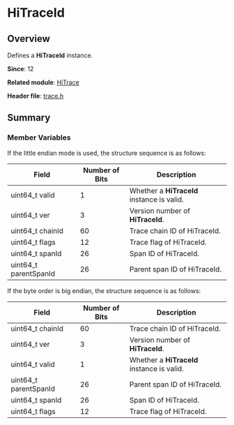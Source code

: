 # HiTraceId

<!--Kit: Performance Analysis Kit-->
<!--Subsystem: HiviewDFX-->
<!--Owner: @qq_437963121-->
<!--Designer: @kutcherzhou1; @MontSaintMichel-->
<!--Tester: @gcw_KuLfPSbe-->
<!--Adviser: @foryourself-->

## Overview

Defines a **HiTraceId** instance.

**Since**: 12

**Related module**: [HiTrace](capi-hitrace.md)

**Header file**: [trace.h](capi-trace-h.md)

## Summary

### Member Variables

If the little endian mode is used, the structure sequence is as follows:

| Field| Number of Bits| Description|
| -------- | -------- | -------- |
| uint64_t valid | 1 | Whether a **HiTraceId** instance is valid.|
| uint64_t ver | 3 | Version number of **HiTraceId**.|
| uint64_t chainId | 60 | Trace chain ID of HiTraceId.|
| uint64_t flags | 12 | Trace flag of HiTraceId.|
| uint64_t spanId | 26 | Span ID of HiTraceId.|
| uint64_t parentSpanId | 26 | Parent span ID of HiTraceId.|

If the byte order is big endian, the structure sequence is as follows:

| Field| Number of Bits| Description|
| -------- | -------- | -------- |
| uint64_t chainId | 60 | Trace chain ID of HiTraceId.|
| uint64_t ver | 3 | Version number of **HiTraceId**.|
| uint64_t valid | 1 | Whether a **HiTraceId** instance is valid.|
| uint64_t parentSpanId | 26 | Parent span ID of HiTraceId.|
| uint64_t spanId | 26 | Span ID of HiTraceId.|
| uint64_t flags | 12 | Trace flag of HiTraceId.|
